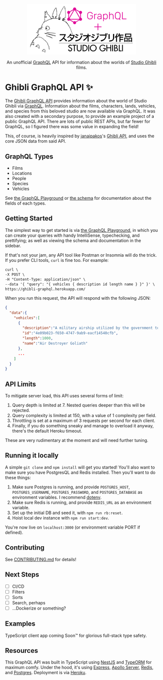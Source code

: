 <p align="center">
  <a href="https://ghibli-graphql.herokuapp.com/" target="blank"><img src="ghibli-graphql.png" width="360" alt="Ghibli Graphql API" /></a>
</p>
<p align="center">An unofficial <a href="https://graphql.org/" target="_blank">GraphQL</a> API for information about the worlds of <a href="https://www.ghibli.jp/" target=_blank">Studio Ghibli</a> films.</p>

# Ghibli GraphQL API ✨

The [Ghibli GraphQL API](https://ghibli-graphql.herokuapp.com/) provides information about the world of Studio Ghibli via [GraphQL](https://graphql.org/). Information about the films, characters, lands, vehicles, and species from this beloved studio are now available via GraphQL. It was also created with a secondary purpose, to provide an example project of a public GraphQL API. There are lots of public REST APIs, but far fewer for GraphQL, so I figured there was some value in expanding the field!

This, of course, is heavily inspired by [janaipakos](https://jamesanaipakos.com/)'s [Ghibli API](https://github.com/janaipakos/ghibliapi), and uses the core JSON data from said API.

## GraphQL Types

- Films
- Locations
- People
- Species
- Vehicles

See [the GraphQL Playground](https://ghibli-graphql.herokuapp.com/) or [the schema](https://github.com/vivshaw/ghibli-graphql/blob/main/src/schema.gql) for documentation about the fields of each types.

## Getting Started

The simplest way to get started is via [the GraphQL Playground](https://ghibli-graphql.herokuapp.com/), in which you can create your queries with handy IntelliSense, typechecking, and prettifying; as well as viewing the schema and documentation in the sidebar.

If that's not your jam, any API tool like Postman or Insomnia will do the trick. If you prefer CLI tools, `curl` is fine too. For example:

```
curl \
-X POST \
-H "Content-Type: application/json" \
--data '{ "query": "{ vehicles { description id length name } }" }' \
https://ghibli-graphql.herokuapp.com/
```

When you run this request, the API will respond with the following JSON:

```json
{
  "data":{
    "vehicles":[
      {
        "description":"A military airship utilized by the government to access Laputa",
        "id":"4e09b023-f650-4747-9ab9-eacf14540cfb",
        "length":1000,
        "name":"Air Destroyer Goliath"
      },
      ...
    ]
  }
}
```

## API Limits

To mitigate server load, this API uses several forms of limit:

1. Query depth is limited at 7. Nested queries deeper than this will be rejected.
2. Query complexity is limited at 150, with a value of 1 complexity per field.
3. Throttling is set at a maximum of 3 requests per second for each client.
4. Finally, if you do something sneaky and manage to overload it anyway, there's the default Heroku timeout.

These are very rudimentary at the moment and will need further tuning.

## Running it locally

A simple `git clone` and `npm install` will get you started! You'll also want to make sure you have PostgresQL and Redis installed. Then you'll want to do these things:

1. Make sure Postgres is running, and provide `POSTGRES_HOST`, `POSTGRES_USERNAME`, `POSTGRES_PASSWORD`, and `POSTGRES_DATABASE` as environment variables. I recommend [dotenv](https://www.npmjs.com/package/dotenv).
2. Make sure Redis is running, and provide `REDIS_URL` as an environment variable.
3. Set up the initial DB and seed it, with `npm run rb:reset`.
4. Hoist local dev instance with `npm run start:dev`.

You're now live on `localhost:3000` (or environment variable PORT if defined).

## Contributing

See [CONTRIBUTING.md](CONTRIBUTING.md) for details!

## Next Steps

- [ ] CI/CD
- [ ] Filters
- [ ] Sorts
- [ ] Search, perhaps
- [ ] ...Dockerize or something?

## Examples

TypeScript client app coming Soon™ for glorious full-stack type safety.

## Resources

This GraphQL API was built in TypeScript using [NestJS](https://nestjs.com/) and [TypeORM](https://typeorm.io/) for maximum comfy. Under the hood, it's using [Express](https://expressjs.com/), [Apollo Server](https://github.com/apollographql/apollo-server), [Redis](https://redis.io/), and [Postgres](https://www.postgresql.org/). Deployment is via [Heroku](https://heroku.com/).
